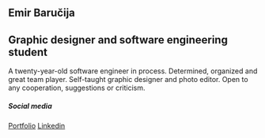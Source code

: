 
<h2>Emir Baručija</h2>
<h2>Graphic designer and software engineering student</h2>
<p>A twenty-year-old software engineer in process. Determined, organized and great team player. Self-taught graphic designer and photo editor. Open to any cooperation, suggestions or criticism.</p>

<h5>Social media</h5>
<a href="https://www.emirbarucija.com">Portfolio</a>
<a href="https://www.linkedin.com/in/emirbarucija/">Linkedin</a>
<a href="https://www.instagram.com/emirbarucija"></a>


<!--
**barucija/barucija** is a ✨ _special_ ✨ repository because its `README.md` (this file) appears on your GitHub profile.

Here are some ideas to get you started:

- 🔭 I’m currently working on ...
- 🌱 I’m currently learning ...
- 👯 I’m looking to collaborate on ...
- 🤔 I’m looking for help with ...
- 💬 Ask me about ...
- 📫 How to reach me: ...
- 😄 Pronouns: ...
- ⚡ Fun fact: ...
-->

